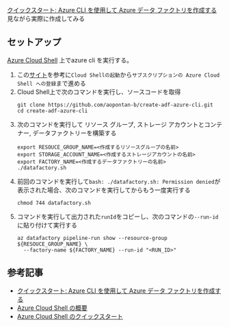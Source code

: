 [クイックスタート: Azure CLI を使用して Azure データ ファクトリを作成する](https://learn.microsoft.com/ja-jp/azure/data-factory/quickstart-create-data-factory-azure-cli) 見ながら実際に作成してみる

## セットアップ
[Azure Cloud Shell](https://learn.microsoft.com/ja-jp/azure/cloud-shell/overview) 上でazure cli を実行する。
1. この[サイト](https://learn.microsoft.com/ja-jp/azure/cloud-shell/quickstart?tabs=azurecli)を参考に`Cloud Shellの起動`から`サブスクリプションの Azure Cloud Shell への登録`まで進める
2. Cloud Shell上で次のコマンドを実行し、ソースコードを取得
    ```
    git clone https://github.com/aopontan-b/create-adf-azure-cli.git
    cd create-adf-azure-cli
    ```
3. 次のコマンドを実行して リソース グループ, ストレージ アカウントとコンテナー, データファクトリーを構築する
   ```
   export RESOUCE_GROUP_NAME=<作成するリソースグループの名前>
   export STORAGE_ACCOUNT_NAME=<作成するストレージアカウントの名前>
   export FACTORY_NAME=<作成するデータファクトリーの名前>
   ./datafactory.sh
   ```
4. 前回のコマンドを実行して`bash: ./datafactory.sh: Permission denied`が表示された場合、次のコマンドを実行してからもう一度実行する
   ```
   chmod 744 datafactory.sh
   ```
5. コマンドを実行して出力された`runId`をコピーし、次のコマンドの`--run-id`に貼り付けて実行する
   ```
   az datafactory pipeline-run show --resource-group ${RESOUCE_GROUP_NAME} \
     --factory-name ${FACTORY_NAME} --run-id "<RUN_ID>"
   ```

## 参考記事
- [クイックスタート: Azure CLI を使用して Azure データ ファクトリを作成する](https://learn.microsoft.com/ja-jp/azure/data-factory/quickstart-create-data-factory-azure-cli)
- [Azure Cloud Shell の概要](https://learn.microsoft.com/ja-jp/azure/cloud-shell/overview)
- [Azure Cloud Shell のクイックスタート](https://learn.microsoft.com/ja-jp/azure/cloud-shell/quickstart?tabs=azurecli)